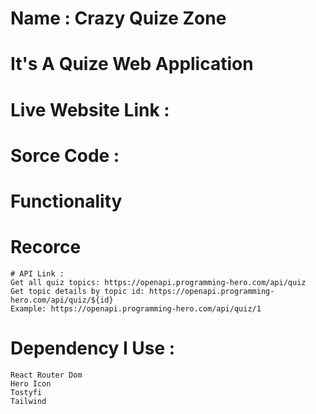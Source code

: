 # Name : Crazy Quize Zone

# It's A Quize Web Application

# Live Website Link :

# Sorce Code :

# Functionality

# Recorce

    # API Link :
    Get all quiz topics: https://openapi.programming-hero.com/api/quiz
    Get topic details by topic id: https://openapi.programming-hero.com/api/quiz/${id}
    Example: https://openapi.programming-hero.com/api/quiz/1

# Dependency I Use :
    React Router Dom 
    Hero Icon
    Tostyfi
    Tailwind
    
